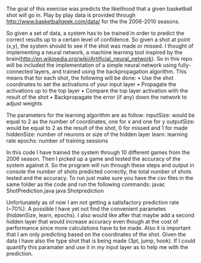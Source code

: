 The goal of this exercise was predicts the likelihood that a given basketball shot will go in. Play by play data is provided through http://www.basketballgeek.com/data/  for the the 2006-2010 seasons. 

So given a set of data, a system has to be trained in order to predict the correct results up to a certain level of confidence. So given a shot at point (x,y), the system should to see if the shot was made or missed. I thought of implementing a neural network, a machine learning tool inspired by the brain(http://en.wikipedia.org/wiki/Artificial_neural_network). So in this repo will be included the implementation of a simple neural network using fully-connected layers, and trained using the backpropagation algorithm. This means that for each shot, the following will be done:
• Use the shot coordinates to set the activations of your input layer
• Propagate the activations up to the top layer
• Compare the top layer activation with the result of the shot
• Backpropagate the error (if any) down the network to adjust weights

The parameters for the learning algorithm are as follow:
inputSize: would be equal to 2 as the number of coordinates, one for x and one for y
outputSize: would be equal to 2 as the result of the shot, 0 for missed and 1 for made
hiddenSize: number of neurons or size of the hidden layer
learn: learning rate
epochs: number of training sessions

In this code I have trained the system through 10 different games from the 2006 season. Then I picked up a game and tested the accuracy of the system against it. So the program will run through these steps and output in console the number of shots predicted correctly, the total number of shots tested and the accuracy. To run just make sure you have the csv files in the same folder as the code and run the following commands:
javac ShotPrediction.java
java Shotprediction

Unfortunately as of now I am not getting a satisfactory prediction rate (~70%). A possible I have yet not find the convenient parametes (hiddenSize, learn, epochs). I also would like after that maybe add a second hidden layer that would increase accuracy even though at the cost of performance since more calculations have to be made. Also it is important that I am only predicting based on the coordinates of the shot. Given the data I have also the type shot that is being made (3pt, jump, hook). If I could quantify this paramater and use it in my input layer as to help me with the prediction.